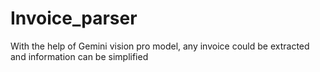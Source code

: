 # Invoice_parser
With the help of Gemini vision pro model, any invoice could be extracted and information can be simplified
